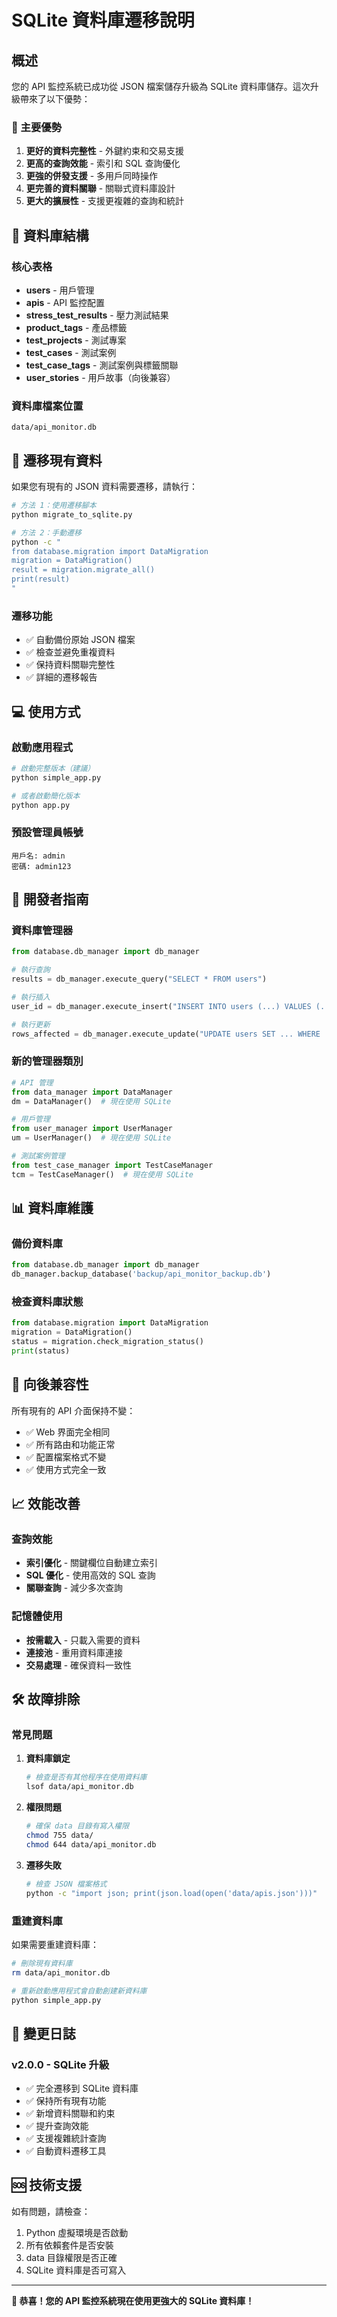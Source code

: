 # SQLite 資料庫遷移說明

## 概述

您的 API 監控系統已成功從 JSON 檔案儲存升級為 SQLite 資料庫儲存。這次升級帶來了以下優勢：

### 🎯 主要優勢

1. **更好的資料完整性** - 外鍵約束和交易支援
2. **更高的查詢效能** - 索引和 SQL 查詢優化
3. **更強的併發支援** - 多用戶同時操作
4. **更完善的資料關聯** - 關聯式資料庫設計
5. **更大的擴展性** - 支援更複雜的查詢和統計

## 📁 資料庫結構

### 核心表格

- **users** - 用戶管理
- **apis** - API 監控配置
- **stress_test_results** - 壓力測試結果
- **product_tags** - 產品標籤
- **test_projects** - 測試專案
- **test_cases** - 測試案例
- **test_case_tags** - 測試案例與標籤關聯
- **user_stories** - 用戶故事（向後兼容）

### 資料庫檔案位置

```
data/api_monitor.db
```

## 🔄 遷移現有資料

如果您有現有的 JSON 資料需要遷移，請執行：

```bash
# 方法 1：使用遷移腳本
python migrate_to_sqlite.py

# 方法 2：手動遷移
python -c "
from database.migration import DataMigration
migration = DataMigration()
result = migration.migrate_all()
print(result)
"
```

### 遷移功能

- ✅ 自動備份原始 JSON 檔案
- ✅ 檢查並避免重複資料
- ✅ 保持資料關聯完整性
- ✅ 詳細的遷移報告

## 💻 使用方式

### 啟動應用程式

```bash
# 啟動完整版本（建議）
python simple_app.py

# 或者啟動簡化版本
python app.py
```

### 預設管理員帳號

```
用戶名: admin
密碼: admin123
```

## 🔧 開發者指南

### 資料庫管理器

```python
from database.db_manager import db_manager

# 執行查詢
results = db_manager.execute_query("SELECT * FROM users")

# 執行插入
user_id = db_manager.execute_insert("INSERT INTO users (...) VALUES (...)", params)

# 執行更新
rows_affected = db_manager.execute_update("UPDATE users SET ... WHERE ...", params)
```

### 新的管理器類別

```python
# API 管理
from data_manager import DataManager
dm = DataManager()  # 現在使用 SQLite

# 用戶管理  
from user_manager import UserManager
um = UserManager()  # 現在使用 SQLite

# 測試案例管理
from test_case_manager import TestCaseManager
tcm = TestCaseManager()  # 現在使用 SQLite
```

## 📊 資料庫維護

### 備份資料庫

```python
from database.db_manager import db_manager
db_manager.backup_database('backup/api_monitor_backup.db')
```

### 檢查資料庫狀態

```python
from database.migration import DataMigration
migration = DataMigration()
status = migration.check_migration_status()
print(status)
```

## 🔄 向後兼容性

所有現有的 API 介面保持不變：

- ✅ Web 界面完全相同
- ✅ 所有路由和功能正常
- ✅ 配置檔案格式不變
- ✅ 使用方式完全一致

## 📈 效能改善

### 查詢效能

- **索引優化** - 關鍵欄位自動建立索引
- **SQL 優化** - 使用高效的 SQL 查詢
- **關聯查詢** - 減少多次查詢

### 記憶體使用

- **按需載入** - 只載入需要的資料
- **連接池** - 重用資料庫連接
- **交易處理** - 確保資料一致性

## 🛠️ 故障排除

### 常見問題

1. **資料庫鎖定**
   ```bash
   # 檢查是否有其他程序在使用資料庫
   lsof data/api_monitor.db
   ```

2. **權限問題**
   ```bash
   # 確保 data 目錄有寫入權限
   chmod 755 data/
   chmod 644 data/api_monitor.db
   ```

3. **遷移失敗**
   ```bash
   # 檢查 JSON 檔案格式
   python -c "import json; print(json.load(open('data/apis.json')))"
   ```

### 重建資料庫

如果需要重建資料庫：

```bash
# 刪除現有資料庫
rm data/api_monitor.db

# 重新啟動應用程式會自動創建新資料庫
python simple_app.py
```

## 📝 變更日誌

### v2.0.0 - SQLite 升級

- ✅ 完全遷移到 SQLite 資料庫
- ✅ 保持所有現有功能
- ✅ 新增資料關聯和約束
- ✅ 提升查詢效能
- ✅ 支援複雜統計查詢
- ✅ 自動資料遷移工具

## 🆘 技術支援

如有問題，請檢查：

1. Python 虛擬環境是否啟動
2. 所有依賴套件是否安裝
3. data 目錄權限是否正確
4. SQLite 資料庫是否可寫入

---

**🎉 恭喜！您的 API 監控系統現在使用更強大的 SQLite 資料庫！**